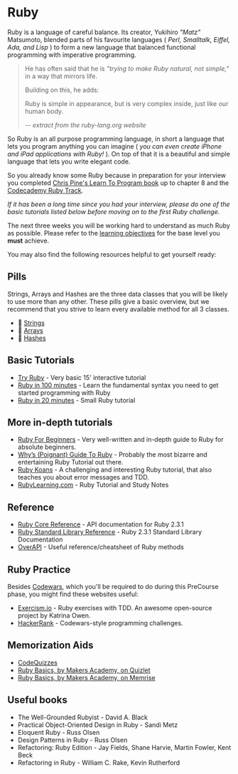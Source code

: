 # Ruby

Ruby is a language of careful balance. Its creator, Yukihiro _"Matz"_ Matsumoto, blended parts of his favourite languages ( _Perl, Smalltalk, Eiffel, Ada, and Lisp_ ) to form a new language that balanced functional programming with imperative programming.

> He has often said that he is _"trying to make Ruby natural, not simple,"_ in a way that mirrors life.
>
> Building on this, he adds:
>
> Ruby is simple in appearance, but is very complex inside, just like our human body.
>
> *-- extract from the ruby-lang.org website*

So Ruby is an all purpose programming language, in short a language that lets you program anything you can imagine ( _you can even create iPhone and iPad applications with Ruby!_ ). On top of that it is a beautiful and simple language that lets you write elegant code.

So you already know some Ruby because in preparation for your interview you completed [Chris Pine's Learn To Program book](https://pine.fm/LearnToProgram/) up to chapter 8 and the [Codecademy Ruby Track](http://www.codecademy.com/tracks/ruby).

*If it has been a long time since you had your interview, please do one of the basic tutorials listed below before moving on to the first Ruby challenge.*

The next three weeks you will be working hard to understand as much Ruby as possible. Please refer to the [learning objectives](learning_objectives.md) for the base level you **must** achieve.

You may also find the following resources helpful to get yourself ready:

## Pills
Strings, Arrays and Hashes are the three data classes that you will be likely to use more than any other. These pills give a basic overview, but we recommend that you strive to learn every available method for all 3 classes.

- :pill: [Strings](/pills/strings.md)
- :pill: [Arrays](/pills/arrays.md)
- :pill: [Hashes](/pills/hashes.md)

## Basic Tutorials
- [Try Ruby](http://tryruby.org/) - Very basic 15' interactive tutorial
- [Ruby in 100 minutes](http://tutorials.jumpstartlab.com/projects/ruby_in_100_minutes.html) -  Learn the fundamental syntax you need to get started programming with Ruby
- [Ruby in 20 minutes](https://www.ruby-lang.org/en/documentation/quickstart/) - Small Ruby tutorial

## More in-depth tutorials
- [Ruby For Beginners](http://ruby-for-beginners.rubymonstas.org/) -  Very well-written and in-depth guide to Ruby for absolute beginners.
- [Why’s (Poignant) Guide To Ruby](http://poignant.guide/) - Probably the most bizarre and entertaining Ruby Tutorial out there.
- [Ruby Koans](http://rubykoans.com) - A challenging and interesting Ruby tutorial, that also teaches you about error messages and TDD.
- [RubyLearning.com](http://rubylearning.com/satishtalim/introduction.html) - Ruby Tutorial and Study Notes

## Reference
- [Ruby Core Reference](http://www.ruby-doc.org/core-2.3.1/) - API documentation for Ruby 2.3.1
- [Ruby Standard Library Reference](http://www.ruby-doc.org/stdlib-2.3.1/) - Ruby 2.3.1 Standard Library Documentation
- [OverAPI](http://overapi.com/ruby) - Useful reference/cheatsheet of Ruby methods

## Ruby Practice
Besides [Codewars](https://www.codewars.com/kata/search/ruby?q=&beta=false), which you'll be required to do during this PreCourse phase, you might find these websites useful:
- [Exercism.io](http://exercism.io/languages/ruby) - Ruby exercises with TDD. An awesome open-source project by Katrina Owen.
- [HackerRank](https://www.hackerrank.com/domains/ruby/ruby-tutorials) - Codewars-style programming challenges.

## Memorization Aids
- [CodeQuizzes](http://www.codequizzes.com/ruby)
- [Ruby Basics, by Makers Academy, on Quizlet](http://quizlet.com/join/VctmNbYus)
- [Ruby Basics, by Makers Academy, on Memrise](http://www.memrise.com/course/357359/ruby-by-makers-academy/)

## Useful books

- The Well-Grounded Rubyist - David A. Black
- Practical Object-Oriented Design in Ruby - Sandi Metz
- Eloquent Ruby - Russ Olsen
- Design Patterns in Ruby - Russ Olsen
- Refactoring: Ruby Edition - Jay Fields, Shane Harvie, Martin Fowler, Kent Beck
- Refactoring in Ruby - William C. Rake, Kevin Rutherford
